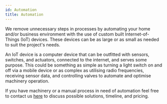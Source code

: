 ```yaml
---
id: Automation
title: Automation
---
```


We remove unnecessary steps in processes by automating your home and/or business environment with the use of custom built Internet-of-Things (IoT) devices. These devices can be as large or as small as needed to suit the project's needs.

An IoT device is a computer device that can be outfitted with sensors, switches, and actuators, connected to the internet, and serves some purpose. This could be something as simple as turning a light switch on and off via a mobile device or as complex as utilising radio frequencies, receiving sensor data, and controlling valves to automate and optimise machinery operation. 

If you have machinery or a manual process in need of automation feel free to contact us [here](Contact.md) to discuss possible solutions, timeline, and pricing.
